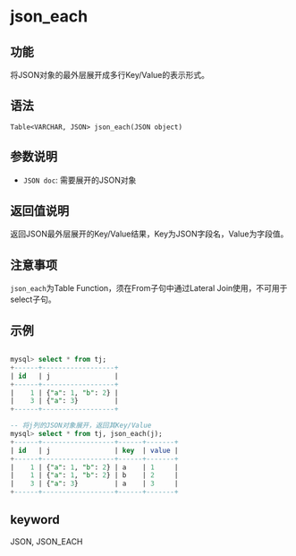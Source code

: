# json_each

## 功能

将JSON对象的最外层展开成多行Key/Value的表示形式。

## 语法

`Table<VARCHAR, JSON> json_each(JSON object)`

## 参数说明

- `JSON doc`: 需要展开的JSON对象

## 返回值说明

返回JSON最外层展开的Key/Value结果，Key为JSON字段名，Value为字段值。

## 注意事项

`json_each`为Table Function，须在From子句中通过Lateral Join使用，不可用于select子句。

## 示例

```sql

mysql> select * from tj;
+------+------------------+
| id   | j                |
+------+------------------+
|    1 | {"a": 1, "b": 2} |
|    3 | {"a": 3}         |
+------+------------------+

-- 将j列的JSON对象展开，返回其Key/Value
mysql> select * from tj, json_each(j);
+------+------------------+------+-------+
| id   | j                | key  | value |
+------+------------------+------+-------+
|    1 | {"a": 1, "b": 2} | a    | 1     |
|    1 | {"a": 1, "b": 2} | b    | 2     |
|    3 | {"a": 3}         | a    | 3     |
+------+------------------+------+-------+

```

## keyword

JSON, JSON_EACH
